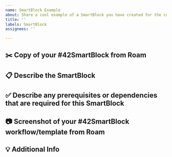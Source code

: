 ```yaml
---
name: SmartBlock Example
about: Share a cool example of a SmartBlock you have created for the community to use.
title: ''
labels: SmartBlock
assignees: ''

---
```



<!-- NOTE: Stuff inside <! -- STUFF -- > is for guidance to help properly fill out this form and will NOT show up in your post -->
<!-- Click the "Preview" button/tab above to see what the post will look like to everyone else. -->

## ✂️ Copy of your #42SmartBlock from Roam
<!-- Select & copy your entire block(s) (not just the text) including the #42SmartBlock parent/title block from Roam -->
<!-- Paste directly into GitHub below. Formatting should properly inherit indents/bullets from the "dashes" -->
<!-- Select the "Preview" button above to make sure the indents/child block structure looks correct -->
<!-- Use the following as a guide: https://github.com/roamhacker/SmartBlocks/issues/1 -->


## 📋 Describe the SmartBlock
<!-- Short and concise description of how the SmartBlock works and its purpose -->


## ✅ Describe any prerequisites or dependencies that are required for this SmartBlock
<!-- List any required roam/js extensions, roam/css, other SmartBlocks etc. -->


## 📷 Screenshot of your #42SmartBlock workflow/template from Roam
<!-- To ensure other users setup correctly, please provide a screenshot of your #42SmartBlock in Roam -->


## 💡 Additional Info
<!-- Add any other context, info, or screenshots/GIFs to help other users with this SmartBlock -->

